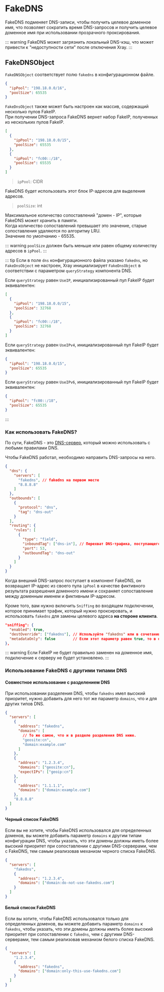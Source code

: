 # FakeDNS

FakeDNS подменяет DNS-записи, чтобы получить целевое доменное имя, что позволяет сократить время DNS-запросов и получить целевое доменное имя при использовании прозрачного проксирования.

::: warning
FakeDNS может загрязнить локальный DNS-кэш, что может привести к "недоступности сети" после отключения Xray.
:::

## FakeDNSObject

`FakeDNSObject` соответствует полю `fakedns` в конфигурационном файле.

```json
{
  "ipPool": "198.18.0.0/16",
  "poolSize": 65535
}
```

`FakeDnsObject` также может быть настроен как массив, содержащий несколько пулов FakeIP.  
При получении DNS-запроса FakeDNS вернет набор FakeIP, полученных из нескольких пулов FakeIP.

```json
[
  {
    "ipPool": "198.18.0.0/15",
    "poolSize": 65535
  },
  {
    "ipPool": "fc00::/18",
    "poolSize": 65535
  }
]
```

> `ipPool`: CIDR

FakeDNS будет использовать этот блок IP-адресов для выделения адресов.

> `poolSize`: int

Максимальное количество сопоставлений "домен - IP", которые FakeDNS может хранить в памяти.  
Когда количество сопоставлений превышает это значение, старые сопоставления удаляются по алгоритму LRU.  
Значение по умолчанию - 65535.

::: warning
`poolSize` должен быть меньше или равен общему количеству адресов в `ipPool`.
:::

::: tip
Если в поле `dns` конфигурационного файла указано `fakedns`, но `FakeDnsObject` не настроен, Xray инициализирует `FakeDnsObject` в соответствии с параметром `queryStrategy` компонента DNS.

Если `queryStrategy` равен `UseIP`, инициализированный пул FakeIP будет эквивалентен:

```json
[
  {
    "ipPool": "198.18.0.0/15",
    "poolSize": 32768
  },
  {
    "ipPool": "fc00::/18",
    "poolSize": 32768
  }
]
```

Если `queryStrategy` равен `UseIPv4`, инициализированный пул FakeIP будет эквивалентен:

```json
{
  "ipPool": "198.18.0.0/15",
  "poolSize": 65535
}
```

Если `queryStrategy` равен `UseIPv6`, инициализированный пул FakeIP будет эквивалентен:

```json
{
  "ipPool": "fc00::/18",
  "poolSize": 65535
}
```

:::

### Как использовать FakeDNS?

По сути, FakeDNS - это [DNS-сервер](./dns.md#serverobject), который можно использовать с любыми правилами DNS.

Чтобы FakeDNS работал, необходимо направить DNS-запросы на него.

```json
{
  "dns": {
    "servers": [
      "fakedns", // fakedns на первом месте
      "8.8.8.8"
    ]
  },
  "outbounds": [
    {
      "protocol": "dns",
      "tag": "dns-out"
    }
  ],
  "routing": {
    "rules": [
      {
        "type": "field",
        "inboundTag": ["dns-in"], // Перехват DNS-трафика, поступающего от DNS-входа или от входящего подключения прозрачного прокси.
        "port": 53,
        "outboundTag": "dns-out"
      }
    ]
  }
}
```

Когда внешний DNS-запрос поступает в компонент FakeDNS, он возвращает IP-адрес из своего пула `ipPool` в качестве фиктивного результата разрешения доменного имени и сохраняет сопоставление между доменным именем и фиктивным IP-адресом.

Кроме того, вам нужно включить `Sniffing` во входящем подключении, которое принимает трафик, который нужно проксировать, и использовать `fakedns` для замены целевого адреса **на стороне клиента**.

```json
"sniffing": {
  "enabled": true,
  "destOverride": ["fakedns"], // Используйте "fakedns" или в сочетании с другими снифферами, или используйте "fakedns+others".
  "metadataOnly": false        // Если этот параметр равен true, то в destOverride можно использовать только fakedns.
},
```

::: warning
Если FakeIP не будет правильно заменен на доменное имя, подключение к серверу не будет установлено.
:::

### Использование FakeDNS с другими типами DNS

#### Совместное использование с разделением DNS

При использовании разделения DNS, чтобы `fakedns` имел высокий приоритет, нужно добавить для него тот же параметр `domains`, что и для других типов DNS.

```json
{
  "servers": [
    {
      "address": "fakedns",
      "domains": [
        // То же самое, что и в разделе разделения DNS ниже.
        "geosite:cn",
        "domain:example.com"
      ]
    },
    {
      "address": "1.2.3.4",
      "domains": ["geosite:cn"],
      "expectIPs": ["geoip:cn"]
    },
    {
      "address": "1.1.1.1",
      "domains": ["domain:example.com"]
    },
    "8.8.8.8"
  ]
}
```

#### Черный список FakeDNS

Если вы не хотите, чтобы FakeDNS использовался для определенных доменов, вы можете добавить параметр `domains` к другим типам конфигурации DNS, чтобы указать, что эти домены должны иметь более высокий приоритет при сопоставлении с другими DNS-серверами, чем с FakeDNS, тем самым реализовав механизм черного списка FakeDNS.

```json
{
  "servers": [
    "fakedns",
    {
      "address": "1.2.3.4",
      "domains": ["domain:do-not-use-fakedns.com"]
    }
  ]
}
```

#### Белый список FakeDNS

Если вы хотите, чтобы FakeDNS использовался только для определенных доменов, вы можете добавить параметр `domains` к `fakedns`, чтобы указать, что эти домены должны иметь более высокий приоритет при сопоставлении с `fakedns`, чем с другими DNS-серверами, тем самым реализовав механизм белого списка FakeDNS.

```json
{
  "servers": [
    "1.2.3.4",
    {
      "address": "fakedns",
      "domains": ["domain:only-this-use-fakedns.com"]
    }
  ]
}
```
